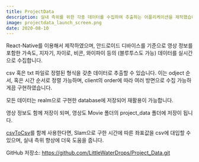 ```yaml
---
title: ProjectData
description: 실내 측위를 위한 각종 데이터를 수집하여 추출하는 어플리케이션을 제작했습니다.
image: projectdata_launch_screen.png
date: 2020-08-10
---
```


React-Native를 이용해서 제작하였으며, 안드로이드 디바이스를 기준으로 영상 정보를 포함한 가속도, 지자기, 자이로, 비콘, 와이파이 등의 (블루투스도 가능) 데이터를 실시간으로 수집합니다.

csv 혹은 txt 파일로 정렬된 형식을 갖춘 데이터로 추출할 수 있습니다. 이는 odject 순서, 혹은 시간 순서로 정렬 가능하며, client의 order에 따라 여러 방면으로 수집 가능하게끔 구현하였습니다.

모든 데이터는 realm으로 구현한 database에 저장되어 재활용이 가능합니다.

영상 정보도 함께 저장이 되며, 영상도 Movie 폴더의 project_data 폴더에 저장이 됩니다.

[csvToCsv](https://github.com/LittleWaterDrops/csvToCsv.git)를 함께 사용한다면, Slam으로 구한 시간에 따른 좌표값을 csv에 대입할 수 있으며, 실내 측위 향상에 더욱 도움을 줍니다.

GitHub 저장소: <https://github.com/LittleWaterDrops/Project_Data.git>
